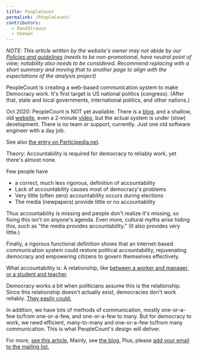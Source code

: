 ```yaml
---
title: PeopleCount
permalink: /PeopleCount/
contributors:
  - RandStrauss
  - Usmaan
---
```


  
*NOTE: This article written by the website's owner may not abide by our
[Policies and guidelines](/Policies_and_guidelines "wikilink") (needs to
be non-promotional, have neutral point of view; notability also needs to
be considered. Recommend replacing with a short summary and moving that
to another page to align with the expectations of the analysis project)*

PeopleCount is creating a web-based communication system to make
Democracy work. It's first target is US national politics (congress).
(After that, state and local governments, international politics, and
other nations.)

Oct 2020: PeopleCount is NOT yet available. There is a
[blog](https://blog.peoplecount.org/project/guide-peoplecount-blog/),
and a shallow, old [website](https://peoplecount.org/), even a 2-minute
[video](https://youtu.be/7TW7MaUv_8o), but the actual system is under
(slow) development. There is no team or support, currently. Just one old
software engineer with a day job.

See also [the entry on
Participedia.net](https://participedia.net/organization/7126).

Theory: Accountability is required for democracy to reliably work, yet
there's almost none.

Few people have

- a correct, much less rigorous, definition of accountability
- Lack of accountability causes most of democracy's problems
- Very little (often zero) accountability occurs during elections
- The media (newpapers) provide little or no accountability

Thus accountability is missing and people don't realize it's missing, so
fixing this isn't on anyone's agenda. Even more, cultural myths arise
hiding this, such as "the media provides accountability." (It also
provides very little.)

Finally, a rigorous functional definition shows that an internet-based
communication system could restore political accountability,
rejuvenating democracy and empowering citizens to govern themselves
effectively.

What accountability is: A relationship, like [between a worker and
manager, or a student and
teacher](https://blog.peoplecount.org/accountability/real-political-accountability/).

Democracy works a bit when politicians assume this is the relationship.
Since this relationship doesn't actually exist, democracies don't work
reliably. [They easily could.](http://bit.ly/pc-nuts-bolts)

In addition, we have lots of methods of communication, mostly
one-or-a-few to/from one-or-a-few, and one-or-a-few to many. But for
democracy to work, we need efficient, many-to-many and one-or-a-few
to/from many communication. This is what PeopleCount's design will
deliver.

For more, [see this article.](https://peoplecount.org/more/voters.htm)
Mainly, see [the blog.](https://blog.peoplecount.org/) Plus, please [add
your email to the mailing list.](https://peoplecount.org/tohelp.htm)
